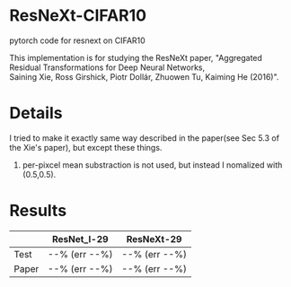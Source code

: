 # ResNeXt-CIFAR10
pytorch code for resnext on CIFAR10

This implementation is for studying the ResNeXt paper, "Aggregated Residual Transformations for Deep Neural Networks, \
Saining Xie, Ross Girshick, Piotr Dollár, Zhuowen Tu, Kaiming He (2016)".


# Details
I tried to make it exactly same way described in the paper(see Sec 5.3 of the Xie's paper), but except these things.
1. per-pixcel mean substraction is not used, but instead I nomalized with (0.5,0.5).

# Results
||ResNet_l-29|ResNeXt-29|
|------|---|---|
|Test|--% (err --%)|--% (err --%)|
|Paper|--% (err --%)|--% (err --%)|
